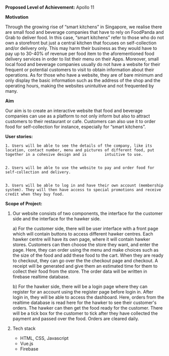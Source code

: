 **Proposed Level of Achievement:** Apollo 11


**Motivation**

Through the growing rise of “smart kitchens” in Singapore, we realise there are small food and beverage companies that have to rely on FoodPanda and Grab to deliver food. In this case, “smart kitchens” refer to those who do not own a storefront but just a central kitchen that focuses on self-collection and/or delivery only. This may harm their business as they would have to pay up to 30-40% of revenue per food item to the aforementioned food delivery services in order to list their menu on their Apps. Moreover, small local food and beverage companies usually do not have a website for their frequent or potential customers to visit to obtain information about their operations. As for those who have a website, they are of bare minimum and only display the basic information such as the address of the shop and the operating hours, making the websites unintuitive and not frequented by many.


**Aim**

Our aim is to create an interactive website that food and beverage companies can use as a platform to not only inform but also to attract customers to their restaurant or cafe. Customers can also use it to order food for self-collection for instance, especially for “smart kitchens”.


**User stories:**

    1. Users will be able to see the details of the company, like its location, contact number, menu and pictures of different food, put together in a cohesive design and is        intuitive to use.


    2. Users will be able to use the website to pay and order food for self-collection and delivery.


    3. Users will be able to log in and have their own account (membership system). They will then have access to special promotions and receive credit when they buy food.


**Scope of Project:**

1. Our website consists of two components, the interface for the customer side and the interface for the hawker side.

    a) For the customer side, there will be user interface with a front page which will contain buttons to access different hawker centres. Each hawker centre will have its          own page, where it will contain hawker stores. Customers can then choose the store they want, and enter the page. Here, they can order using the menu and make choices        such as the size of the food and add these food to the cart. When they are ready to checkout, they can go over the the checkout page and checkout. A receipt will be          generated and give them an estimated time for them to collect their food from the store. The order data will be written in firebase realtime database.

    b) For the hawker side, there will be a login page where they can register for an account using the register page before login in. After login in, they will be able to          access the dashboard. Here, orders from the realtime database is read here for the hawker to see their customer's orders. The hawker can then get the food ready for          the customer. There will be a tick box for the customer to tick after they have collected the payment and passed over the food. Orders are cleared daily.
    
2. Tech stack
    - HTML, CSS, Javascript
    - Vue.js
    - Firebase


